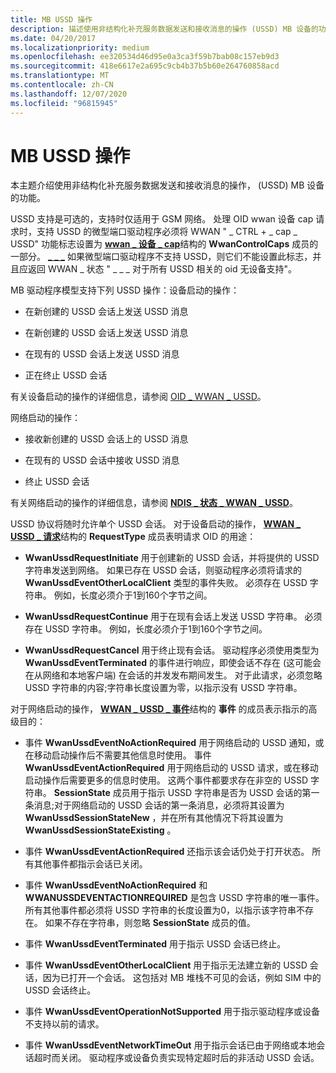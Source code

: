 ```yaml
---
title: MB USSD 操作
description: 描述使用非结构化补充服务数据发送和接收消息的操作 (USSD) MB 设备的功能
ms.date: 04/20/2017
ms.localizationpriority: medium
ms.openlocfilehash: ee320534d46d95e0a3ca3f59b7bab08c157eb9d3
ms.sourcegitcommit: 418e6617e2a695c9cb4b37b5b60e264760858acd
ms.translationtype: MT
ms.contentlocale: zh-CN
ms.lasthandoff: 12/07/2020
ms.locfileid: "96815945"
---
```

# <a name="mb-ussd-operations"></a>MB USSD 操作


本主题介绍使用非结构化补充服务数据发送和接收消息的操作， (USSD) MB 设备的功能。

USSD 支持是可选的，支持时仅适用于 GSM 网络。 处理 OID wwan 设备 cap 请求时，支持 USSD 的微型端口驱动程序必须将 WWAN " \_ CTRL + \_ cap \_ USSD" 功能标志设置为 [**wwan \_ 设备 \_ cap**](/windows-hardware/drivers/ddi/wwan/ns-wwan-_wwan_device_caps)结构的 **WwanControlCaps** 成员的一部分。 [ \_ \_ \_](./oid-wwan-device-caps.md) 如果微型端口驱动程序不支持 USSD，则它们不能设置此标志，并且应返回 WWAN \_ 状态 " \_ \_ \_ 对于所有 USSD 相关的 oid 无设备支持"。

MB 驱动程序模型支持下列 USSD 操作：设备启动的操作：

-   在新创建的 USSD 会话上发送 USSD 消息

-   在新创建的 USSD 会话上发送 USSD 消息

-   在现有的 USSD 会话上发送 USSD 消息

-   正在终止 USSD 会话

有关设备启动的操作的详细信息，请参阅 [OID \_ WWAN \_ USSD](./oid-wwan-ussd.md)。

网络启动的操作：

-   接收新创建的 USSD 会话上的 USSD 消息

-   在现有的 USSD 会话中接收 USSD 消息

-   终止 USSD 会话

有关网络启动的操作的详细信息，请参阅 [**NDIS \_ 状态 \_ WWAN \_ USSD**](./ndis-status-wwan-ussd.md)。

USSD 协议将随时允许单个 USSD 会话。 对于设备启动的操作， [**WWAN \_ USSD \_ 请求**](/windows-hardware/drivers/ddi/wwan/ns-wwan-_wwan_ussd_request)结构的 **RequestType** 成员表明请求 OID 的用途：

-   **WwanUssdRequestInitiate** 用于创建新的 USSD 会话，并将提供的 USSD 字符串发送到网络。 如果已存在 USSD 会话，则驱动程序必须将请求的 **WwanUssdEventOtherLocalClient** 类型的事件失败。 必须存在 USSD 字符串。 例如，长度必须介于1到160个字节之间。

-   **WwanUssdRequestContinue** 用于在现有会话上发送 USSD 字符串。 必须存在 USSD 字符串。 例如，长度必须介于1到160个字节之间。

-   **WwanUssdRequestCancel** 用于终止现有会话。 驱动程序必须使用类型为 **WwanUssdEventTerminated** 的事件进行响应，即使会话不存在 (这可能会在从网络和本地客户端) 在会话的并发发布期间发生。 对于此请求，必须忽略 USSD 字符串的内容;字符串长度设置为零，以指示没有 USSD 字符串。

对于网络启动的操作， [**WWAN \_ USSD \_ 事件**](/windows-hardware/drivers/ddi/wwan/ns-wwan-_wwan_ussd_event)结构的 **事件** 的成员表示指示的高级目的：

-   事件 **WwanUssdEventNoActionRequired** 用于网络启动的 USSD 通知，或在移动启动操作后不需要其他信息时使用。 事件 **WwanUssdEventActionRequired** 用于网络启动的 USSD 请求，或在移动启动操作后需要更多的信息时使用。 这两个事件都要求存在非空的 USSD 字符串。 **SessionState** 成员用于指示 USSD 字符串是否为 USSD 会话的第一条消息;对于网络启动的 USSD 会话的第一条消息，必须将其设置为 **WwanUssdSessionStateNew** ，并在所有其他情况下将其设置为 **WwanUssdSessionStateExisting** 。

-   事件 **WwanUssdEventActionRequired** 还指示该会话仍处于打开状态。 所有其他事件都指示会话已关闭。

-   事件 **WwanUssdEventNoActionRequired** 和 **WWANUSSDEVENTACTIONREQUIRED** 是包含 USSD 字符串的唯一事件。 所有其他事件都必须将 USSD 字符串的长度设置为0，以指示该字符串不存在。 如果不存在字符串，则忽略 **SessionState** 成员的值。

-   事件 **WwanUssdEventTerminated** 用于指示 USSD 会话已终止。

-   事件 **WwanUssdEventOtherLocalClient** 用于指示无法建立新的 USSD 会话，因为已打开一个会话。 这包括对 MB 堆栈不可见的会话，例如 SIM 中的 USSD 会话终止。

-   事件 **WwanUssdEventOperationNotSupported** 用于指示驱动程序或设备不支持以前的请求。

-   事件 **WwanUssdEventNetworkTimeOut** 用于指示会话已由于网络或本地会话超时而关闭。 驱动程序或设备负责实现特定超时后的非活动 USSD 会话。

 

